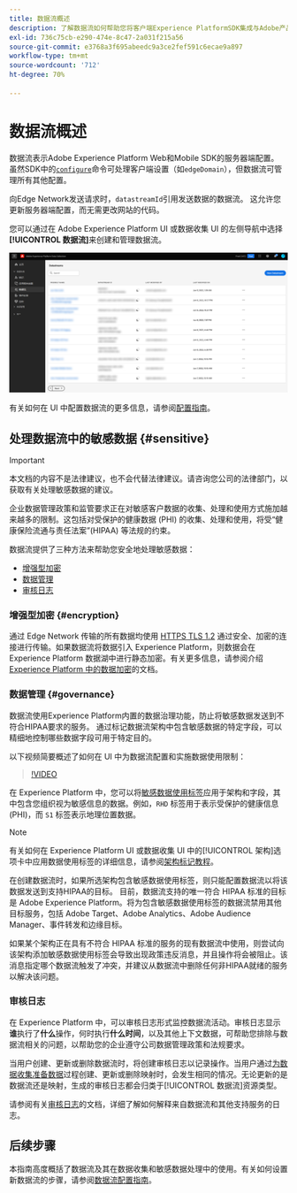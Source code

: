 ```yaml
---
title: 数据流概述
description: 了解数据流如何帮助您将客户端Experience PlatformSDK集成与Adobe产品和第三方目标连接起来。
exl-id: 736c75cb-e290-474e-8c47-2a031f215a56
source-git-commit: e3768a3f695abeedc9a3ce2fef591c6ecae9a897
workflow-type: tm+mt
source-wordcount: '712'
ht-degree: 70%

---
```


# 数据流概述

数据流表示Adobe Experience Platform Web和Mobile SDK的服务器端配置。 虽然SDK中的[`configure`](/help/web-sdk/commands/configure/overview.md)命令可处理客户端设置（如`edgeDomain`），但数据流可管理所有其他配置。

向Edge Network发送请求时，`datastreamId`引用发送数据的数据流。 这允许您更新服务器端配置，而无需更改网站的代码。

您可以通过在 Adobe Experience Platform UI 或数据收集 UI 的左侧导航中选择&#x200B;**[!UICONTROL 数据流]**&#x200B;来创建和管理数据流。

![UI 中的“数据流”选项卡](assets/overview/datastreams-tab.png)

有关如何在 UI 中配置数据流的更多信息，请参阅[配置指南](./configure.md)。

## 处理数据流中的敏感数据 {#sensitive}

>[!IMPORTANT]
>
>本文档的内容不是法律建议，也不会代替法律建议。请咨询您公司的法律部门，以获取有关处理敏感数据的建议。

企业数据管理政策和监管要求正在对敏感客户数据的收集、处理和使用方式施加越来越多的限制。这包括对受保护的健康数据 (PHI) 的收集、处理和使用，将受“健康保险流通与责任法案”(HIPAA) 等法规的约束。

数据流提供了三种方法来帮助您安全地处理敏感数据：

* [增强型加密](#encryption)
* [数据管理](#governance)
* [审核日志](#audit-logs)

### 增强型加密 {#encryption}

通过 Edge Network 传输的所有数据均使用 [HTTPS TLS 1.2](https://datatracker.ietf.org/doc/html/rfc5246) 通过安全、加密的连接进行传输。如果数据流将数据引入 Experience Platform，则数据会在 Experience Platform 数据湖中进行静态加密。有关更多信息，请参阅介绍 [Experience Platform 中的数据加密](../landing/governance-privacy-security/encryption.md)的文档。

### 数据管理 {#governance}

数据流使用Experience Platform内置的数据治理功能，防止将敏感数据发送到不符合HIPAA要求的服务。 通过标记数据流架构中包含敏感数据的特定字段，可以精细地控制哪些数据字段可用于特定目的。

以下视频简要概述了如何在 UI 中为数据流配置和实施数据使用限制：

>[!VIDEO](https://video.tv.adobe.com/v/3413100/?quality=12&learn=on&speedcontrol=on&captions=chi_hans)

在 Experience Platform 中，您可以将[敏感数据使用标签](../data-governance/labels/reference.md#sensitive)应用于架构和字段，其中包含您组织视为敏感信息的数据。例如，`RHD` 标签用于表示受保护的健康信息 (PHI)，而 `S1` 标签表示地理位置数据。

>[!NOTE]
>
>有关如何在 Experience Platform UI 或数据收集 UI 中的[!UICONTROL 架构]选项卡中应用数据使用标签的详细信息，请参阅[架构标记教程](../xdm/tutorials/labels.md)。

在创建数据流时，如果所选架构包含敏感数据使用标签，则只能配置数据流以将该数据发送到支持HIPAA的目标。 目前，数据流支持的唯一符合 HIPAA 标准的目标是 Adobe Experience Platform。将为包含敏感数据使用标签的数据流禁用其他目标服务，包括 Adobe Target、Adobe Analytics、Adobe Audience Manager、事件转发和边缘目标。

如果某个架构正在具有不符合 HIPAA 标准的服务的现有数据流中使用，则尝试向该架构添加敏感数据使用标签会导致出现政策违反消息，并且操作将会被阻止。该消息指定哪个数据流触发了冲突，并建议从数据流中删除任何非HIPAA就绪的服务以解决该问题。

### 审核日志

在 Experience Platform 中，可以审核日志形式监控数据流活动。审核日志显示&#x200B;**谁**&#x200B;执行了&#x200B;**什么**&#x200B;操作，何时执行&#x200B;**什么时间**，以及其他上下文数据，可帮助您排除与数据流相关的问题，以帮助您的企业遵守公司数据管理政策和法规要求。

当用户创建、更新或删除数据流时，将创建审核日志以记录操作。当用户通过[为数据收集准备数据](./data-prep.md)过程创建、更新或删除映射时，会发生相同的情况。无论更新的是数据流还是映射，生成的审核日志都会归类于[!UICONTROL 数据流]资源类型。

请参阅有关[审核日志](../landing/governance-privacy-security/audit-logs/overview.md)的文档，详细了解如何解释来自数据流和其他支持服务的日志。

## 后续步骤

本指南高度概括了数据流及其在数据收集和敏感数据处理中的使用。有关如何设置新数据流的步骤，请参阅[数据流配置指南](./configure.md)。
